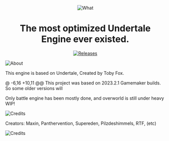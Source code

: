 <p align="center">
  <img src="https://user-images.githubusercontent.com/83257329/226114457-a8702e87-0f37-46a4-8b09-f43b12e9511f.png" alt="What">
</p>
<h1 align="center">The most optimized Undertale Engine ever existed.</h1>
<p align="center">
  <a target="_blank" href="https://github.com/RTFTR/Coalition-Engine-Canary/releases">
    <img alt="Releases" src="https://img.shields.io/github/v/release/Coalition-Engine-Canary/Coalition-Engine-Canary?color=%230A99D6&label=Latest%20release&style=for-the-badge">
  </a>
</p>

![About](https://user-images.githubusercontent.com/83257329/226114468-3823b116-01ae-4941-be38-c6683bd428ea.png)

This engine is based on Undertale, Created by Toby Fox.

@ -6,16 +10,11 @@ This project was based on 2023.2.1 Gamemaker builds. So some older versions will

Only battle engine has been mostly done, and overworld is still under heavy WIP!

![Credits](https://user-images.githubusercontent.com/83257329/226114492-749f7f25-9780-4a28-80b2-1bb4bad86e22.png)

Creators:
Maxin, Panthervention, Supereden, Pilzdeshimmels, RTF, (etc)

![Credits](https://user-images.githubusercontent.com/83257329/226114582-7fd89d9b-9735-4c2a-9440-4f7df160ff26.png)
